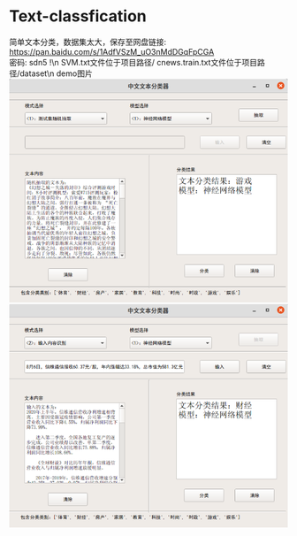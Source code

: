 # Text-classfication
简单文本分类，数据集太大，保存至网盘链接: https://pan.baidu.com/s/1AdfVSzM_uO3nMdDGqFpCGA  
密码: sdn5 !\n
SVM.txt文件位于项目路径/
cnews.train.txt文件位于项目路径/dataset\n
demo图片
![image](https://github.com/JamesDestiny/Text-classfication/blob/master/3.png)
![image](https://github.com/JamesDestiny/Text-classfication/blob/master/4.png)
